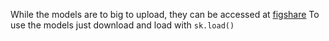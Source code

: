 While the models are to big to upload, they can be accessed at [figshare](https://doi.org/10.6084/m9.figshare.29095697.v1)
To use the models just download and load with `sk.load()`
